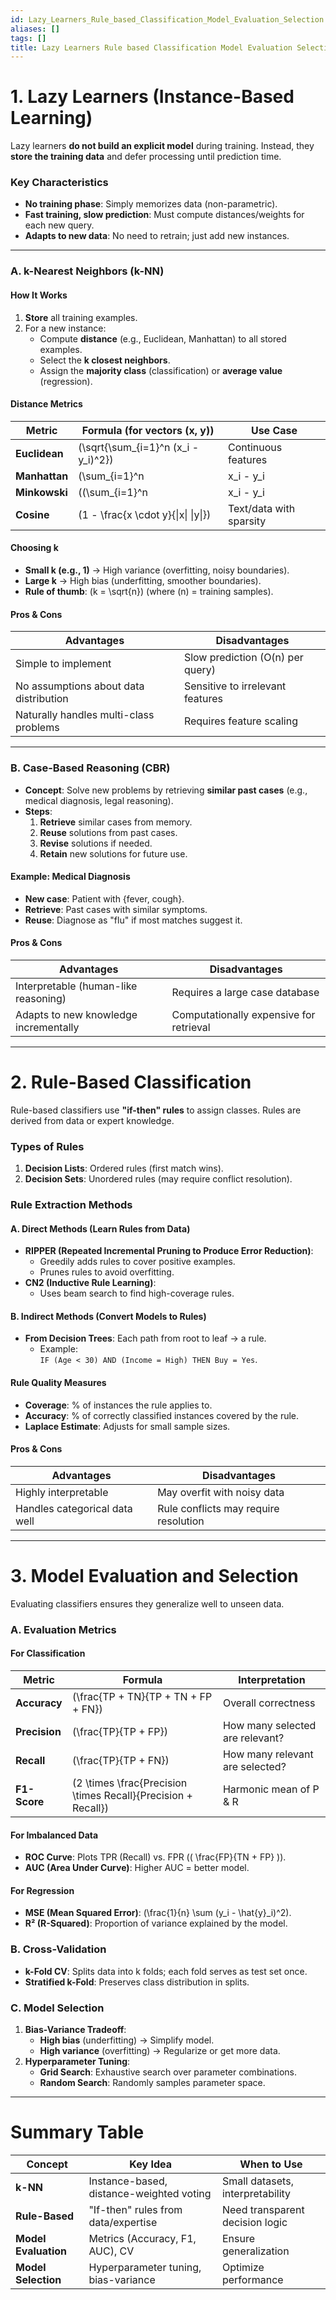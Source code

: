 ```yaml
---
id: Lazy_Learners_Rule_based_Classification_Model_Evaluation_Selection
aliases: []
tags: []
title: Lazy Learners Rule based Classification Model Evaluation Selection
---
```


# **1. Lazy Learners (Instance-Based Learning)**
Lazy learners **do not build an explicit model** during training. Instead, they **store the training data** and defer processing until prediction time.

### **Key Characteristics**
- **No training phase**: Simply memorizes data (non-parametric).
- **Fast training, slow prediction**: Must compute distances/weights for each new query.
- **Adapts to new data**: No need to retrain; just add new instances.

---

### **A. k-Nearest Neighbors (k-NN)**
#### **How It Works**
1. **Store** all training examples.
2. For a new instance:
   - Compute **distance** (e.g., Euclidean, Manhattan) to all stored examples.
   - Select the **k closest neighbors**.
   - Assign the **majority class** (classification) or **average value** (regression).

#### **Distance Metrics**
| Metric          | Formula (for vectors \(x, y\))                     | Use Case                     |
|-----------------|----------------------------------------------------|-----------------------------|
| **Euclidean**   | \(\sqrt{\sum_{i=1}^n (x_i - y_i)^2}\)             | Continuous features         |
| **Manhattan**   | \(\sum_{i=1}^n |x_i - y_i|\)                    | Robust to outliers          |
| **Minkowski**   | \((\sum_{i=1}^n |x_i - y_i|^p)^{1/p}\)          | Generalizes Euclidean (p=2) |
| **Cosine**      | \(1 - \frac{x \cdot y}{\|x\| \|y\|}\)             | Text/data with sparsity     |

#### **Choosing k**
- **Small k (e.g., 1)** → High variance (overfitting, noisy boundaries).  
- **Large k** → High bias (underfitting, smoother boundaries).  
- **Rule of thumb**: \(k = \sqrt{n}\) (where \(n\) = training samples).

#### **Pros & Cons**
| **Advantages**                          | **Disadvantages**                          |
|-----------------------------------------|--------------------------------------------|
| Simple to implement                     | Slow prediction (O(n) per query)           |
| No assumptions about data distribution  | Sensitive to irrelevant features           |
| Naturally handles multi-class problems  | Requires feature scaling                   |

---

### **B. Case-Based Reasoning (CBR)**
- **Concept**: Solve new problems by retrieving **similar past cases** (e.g., medical diagnosis, legal reasoning).  
- **Steps**:
  1. **Retrieve** similar cases from memory.
  2. **Reuse** solutions from past cases.
  3. **Revise** solutions if needed.
  4. **Retain** new solutions for future use.

#### **Example: Medical Diagnosis**
- **New case**: Patient with {fever, cough}.  
- **Retrieve**: Past cases with similar symptoms.  
- **Reuse**: Diagnose as "flu" if most matches suggest it.  

#### **Pros & Cons**
| **Advantages**                          | **Disadvantages**                          |
|-----------------------------------------|--------------------------------------------|
| Interpretable (human-like reasoning)    | Requires a large case database             |
| Adapts to new knowledge incrementally  | Computationally expensive for retrieval   |

---

# **2. Rule-Based Classification**
Rule-based classifiers use **"if-then" rules** to assign classes. Rules are derived from data or expert knowledge.

### **Types of Rules**
1. **Decision Lists**: Ordered rules (first match wins).  
2. **Decision Sets**: Unordered rules (may require conflict resolution).  

### **Rule Extraction Methods**
#### **A. Direct Methods (Learn Rules from Data)**
- **RIPPER (Repeated Incremental Pruning to Produce Error Reduction)**:
  - Greedily adds rules to cover positive examples.
  - Prunes rules to avoid overfitting.
- **CN2 (Inductive Rule Learning)**:
  - Uses beam search to find high-coverage rules.

#### **B. Indirect Methods (Convert Models to Rules)**
- **From Decision Trees**: Each path from root to leaf → a rule.
  - Example:  
    `IF (Age < 30) AND (Income = High) THEN Buy = Yes`.

#### **Rule Quality Measures**
- **Coverage**: % of instances the rule applies to.  
- **Accuracy**: % of correctly classified instances covered by the rule.  
- **Laplace Estimate**: Adjusts for small sample sizes.  

#### **Pros & Cons**
| **Advantages**                          | **Disadvantages**                          |
|-----------------------------------------|--------------------------------------------|
| Highly interpretable                    | May overfit with noisy data                |
| Handles categorical data well           | Rule conflicts may require resolution     |

---

# **3. Model Evaluation and Selection**
Evaluating classifiers ensures they generalize well to unseen data.

### **A. Evaluation Metrics**
#### **For Classification**
| Metric          | Formula                          | Interpretation                          |
|-----------------|----------------------------------|----------------------------------------|
| **Accuracy**    | \(\frac{TP + TN}{TP + TN + FP + FN}\) | Overall correctness                   |
| **Precision**   | \(\frac{TP}{TP + FP}\)           | How many selected are relevant?       |
| **Recall**      | \(\frac{TP}{TP + FN}\)           | How many relevant are selected?       |
| **F1-Score**    | \(2 \times \frac{Precision \times Recall}{Precision + Recall}\) | Harmonic mean of P & R |

#### **For Imbalanced Data**
- **ROC Curve**: Plots TPR (Recall) vs. FPR (\( \frac{FP}{TN + FP} \)).  
- **AUC (Area Under Curve)**: Higher AUC = better model.  

#### **For Regression**
- **MSE (Mean Squared Error)**: \(\frac{1}{n} \sum (y_i - \hat{y}_i)^2\).  
- **R² (R-Squared)**: Proportion of variance explained by the model.  

### **B. Cross-Validation**
- **k-Fold CV**: Splits data into k folds; each fold serves as test set once.  
- **Stratified k-Fold**: Preserves class distribution in splits.  

### **C. Model Selection**
1. **Bias-Variance Tradeoff**:  
   - **High bias** (underfitting) → Simplify model.  
   - **High variance** (overfitting) → Regularize or get more data.  
2. **Hyperparameter Tuning**:  
   - **Grid Search**: Exhaustive search over parameter combinations.  
   - **Random Search**: Randomly samples parameter space.  

---

# **Summary Table**
| **Concept**               | **Key Idea**                              | **When to Use**                  |
|---------------------------|------------------------------------------|----------------------------------|
| **k-NN**                  | Instance-based, distance-weighted voting | Small datasets, interpretability |
| **Rule-Based**            | "If-then" rules from data/expertise      | Need transparent decision logic  |
| **Model Evaluation**      | Metrics (Accuracy, F1, AUC), CV          | Ensure generalization            |
| **Model Selection**       | Hyperparameter tuning, bias-variance     | Optimize performance             |
